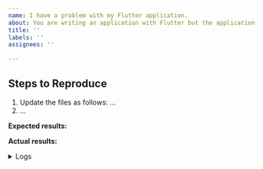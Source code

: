 ```yaml
---
name: I have a problem with my Flutter application.
about: You are writing an application with Flutter but the application is crashing or throws an exception, a widget is buggy, or something looks wrong.
title: ''
labels: ''
assignees: ''

---
```


<!-- Thank you for using Flutter!
     If you have found a bug or if our documentation doesn't have an answer
     to what you're looking for, then fill our the template below. Please read
     our guide to filing a bug first.
-->

## Steps to Reproduce

<!-- You must include full steps to reproduce so that we can reproduce the problem. -->

1. Update the files as follows: ... <!-- include every file that is different from the template app! -->
2. ... <!-- describe how to reproduce the problem -->

**Expected results:** <!-- what did you want to see? -->

**Actual results:** <!-- what did you see? -->

<details>
  <summary>Logs</summary>

<!--
      Run your application with `flutter run --verbose` and attach all the
      log output below between the lines with the backticks. If there is an
      exception, please see if the error message includes enough information
      to explain how to solve the issue.
-->

```
```

<!--
     Run `flutter analyze` and attach any output of that command below.
     If there are any analysis errors, try resolving them before filing this issue.
-->

```
```

<!-- Finally, paste the output of running `flutter doctor -v` here. -->

```
```

</details>
